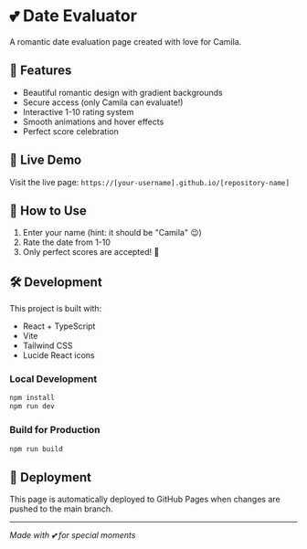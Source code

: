 # 💕 Date Evaluator

A romantic date evaluation page created with love for Camila.

## 🌟 Features

- Beautiful romantic design with gradient backgrounds
- Secure access (only Camila can evaluate!)
- Interactive 1-10 rating system
- Smooth animations and hover effects
- Perfect score celebration

## 🚀 Live Demo

Visit the live page: `https://[your-username].github.io/[repository-name]`

## 📱 How to Use

1. Enter your name (hint: it should be "Camila" 😉)
2. Rate the date from 1-10
3. Only perfect scores are accepted! 💖

## 🛠️ Development

This project is built with:
- React + TypeScript
- Vite
- Tailwind CSS
- Lucide React icons

### Local Development

```bash
npm install
npm run dev
```

### Build for Production

```bash
npm run build
```

## 💝 Deployment

This page is automatically deployed to GitHub Pages when changes are pushed to the main branch.

---

*Made with 💕 for special moments*